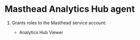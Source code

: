 # Masthead Analytics Hub agent

1. Grants roles to the Masthead service account:

   - Analytics Hub Viewer
